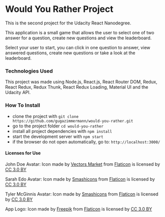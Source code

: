 # Would You Rather Project

This is the second project for the Udacity React Nanodegree. 

This application is a small game that allows the user to select one of two answer for a question, create new questions and view the leaderboard.

Select your user to start, you can click in one question to answer, view answered questions, create new questions or take a look at the leaderboard.

### Technologies Used

This project was made using Node.js, React.js, React Router DOM, Redux, React Redux, Redux Thunk, React Redux Loading, Material UI and the Udacity API.

### How To Install

* clone the project with `git clone https://github.com/gugazimmermann/would-you-rather.git`
* go to the project folder `cd would-you-rather`
* install all project dependencies with `npm install`
* start the development server with `npm start`
* if the browser do not open automatically, go to: `http://localhost:3000/`

#### Licenses for Use

John Doe Avatar: Icon made by [Vectors Market](https://www.flaticon.com/authors/vectors-market) from [Flaticon](https://www.flaticon.com/) is licensed by [CC 3.0 BY](http://creativecommons.org/licenses/by/3.0/)

Sarah Edo Avatar: Icon made by [Smashicons](https://www.flaticon.com/authors/smashicons) from [Flaticon](https://www.flaticon.com/) is licensed by [CC 3.0 BY](http://creativecommons.org/licenses/by/3.0/)

Tyler McGinnis Avatar: Icon made by [Smashicons](https://www.flaticon.com/authors/smashicons) from [Flaticon](https://www.flaticon.com/) is licensed by [CC 3.0 BY](http://creativecommons.org/licenses/by/3.0/)

App Logo: Icon made by [Freepik](https://www.freepik.com/) from [Flaticon](https://www.flaticon.com/) is licensed by [CC 3.0 BY](http://creativecommons.org/licenses/by/3.0/)
